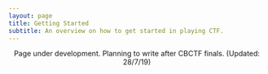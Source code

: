 ```yaml
---
layout: page
title: Getting Started
subtitle: An overview on how to get started in playing CTF.
---
```


<p align="center">Page under development. Planning to write after CBCTF finals. (Updated: 28/7/19)</p>
